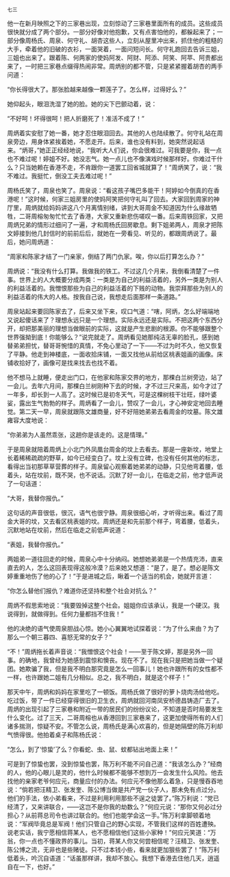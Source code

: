     七三 

   他一在新月映照之下的三家巷出现，立刻惊动了三家巷里面所有的成员。这些成员很快就分成了两个部分。一部分好像对他抱歉，又有点害怕他的，都躲起来了；一部分像周杨氏、周泉、何守礼、胡杏这些人，立刻从屋里冲出来，抓住他的粗糙的大手，牵着他的旧破的衣衫，一面哭着，一面问短问长。何守礼跑回去告诉三姐，三姐也出来了。跟着陈、何两家的使妈阿发、阿财、阿添、阿笑、阿苹、阿贵都出来了，一时把三家巷点缀得热闹非常。周炳别的都不管，只是紧紧握着胡杏的两手问道：

   “你长得很大了。那张脸越来越像一颗莲子了。怎么样，过得好么？”

   她仰起头，眼泪洗湿了她的脸。她的尖下巴颤动着，说：

   “不好呵！坏得很呵！把人折磨死了！准活不成了！”

   周炳着实安慰了她一番，她才忍住眼泪回去。其他的人也陆续散了。何守礼站在周泉旁边，用身体紧挨着她，不愿走开。后来，谁也没有料到，她突然说起话来。“炳哥，”她正正经经地说，“我听大人们说，你会很难过。可我要是你，我一点也不难过呢！婷姐不好。她没志气。她一点儿也不像演戏时候那样好。你难过干什么？只当她赖在香港不走，不肯跟你一道罢工回省城就算了！”周炳笑了，说：“我不难过。我挺忙，倒没工夫去难过呢！”

   周杨氏笑了，周泉也笑了。周泉说：“看这孩子嘴巴多能干！阿婷如今倒真的在香港呢！”这时候，何家三姐房里的使妈阿笑把何守礼叫了回去。大家回到周家的神厅里，周炳就给妈妈讲这八个月离情别绪，讲到大哥周金不知道因为什么缘故牺牲，二哥周榕匆匆忙忙去了香港，大家又重新悲伤嗟叹一番。后来周铁回家，又把周炳兄弟的情形过细问了一遍，才和周杨氏回房歇息。剩下姐弟两人，周泉才把陈文婷接到他几封信时的前前后后，就她在一旁看见、听见的，都跟周炳说了。最后，她问周炳道：

   “周家和陈家才结了一门亲家，倒结了两门仇家。唉，你以后打算怎么办？”

   周炳说：“我没有什么打算。我做我的铁工。不过这几个月来，我倒看清楚了一件事。世界上的人大概要分成两类：一类是为自己的利益活着的，另外一类是为别人的利益活着的。我憎恨那些为自己的利益活着的下贱的动物。我崇拜那些为别人的利益活着的伟大的人格。按我自己说，我想走后面那样一条道路。”

   周泉站起来要回陈家去了，后来又坐下来，叹口气道：“嗐，阿炳，怎么好端端地又说起傻话来了？理想永远只是一个理想。实际永远还是实际。不把这两个东西分开，却把那美丽的理想当做眼前的实际，这就是产生悲剧的根源。你不能够跟整个世界强拗到底！你能够么？”说完就走了。周炳看见她那纯洁无辜的脸孔，感到她替弟弟担忧，替哥哥惋惜的真情，不免心里动了一下——不过为时不久，他又恢复了平静。他走到神楼底，一面收拾床铺，一面又找他从前给区桃表姐画的画像。床铺收拾好了，画像可是找来找去也找不着。

   他不想马上就睡，便走出门口，在他家和陈家交界的地方，那棵白兰树旁边，站了一会儿。去年六月间，那棵白兰树刚种下去的时候，才不过三尺来高，如今才过了一年多，却长到一人高了。这时候已是初冬天气，可是这棵树枝干壮旺，绿叶婆娑，露出生气勃勃的样子。周炳看了一会儿，赞叹了一会儿，才心神安定地回去睡觉。第二天一早，周泉就跟陈文雄商量，好不好陪她弟弟去看周金的坟墓。陈文雄雍容大度地说：

   “你弟弟为人虽然乖张，这趟你是该走的。这是情理。”

   于是周泉就陪着周炳上小北门外凤凰台周金的坟上去看去。那是一座新坟，地堂上长着稀稀疏疏的野草，如今已经变白了。坟上没有立碑，也没有任何其他的标志，看得出当初那草草营葬的样子。周泉留心观察着她弟弟的动静，只见他弯着腰，低着头，站在坟前，既不哭，也不说话。沉默了好一会儿，在临走之前，他才低声说了一句话道：

   “大哥，我替你报仇。”

   这句话的声音很低，很沉，语气也很宁静。周泉很细心听，才听得出来。看过了周金大哥的坟，又去看区桃表姐的坟。周炳还是和先前那个样子，弯着腰，低着头，沉默地站在坟前，然后在临走之前低声说道：

   “表姐，我替你报仇。”

   两姐弟一道往回走的时候，周泉心中十分纳闷。她想她弟弟是一个热情充沛，直来直去的人，怎么这回表现得这般冷漠？后来她又想道：“是了，是了。想必是陈文婷重重地伤了他的心了！”于是进城之后，瞅着一个适当的机会，她就开言道：

   “你怎么替他们报仇？难道你还坚持和整个社会对抗么？”

   周炳不假思索地说：“我要毁掉这整个社会。姐姐你应该承认，我是一个硬汉。我说得到，就做得到。任何力量都挡不住我！”

   他的决绝的语气使周泉胆战心惊。她小心翼翼地试探着说：“为了什么来由？为了那么一个朝三暮四、喜怒无常的女子？”

   “不！”周炳拖长着声音说：“我憎恨这个社会！——至于陈文婷，那是另外一回事。的确地，我曾经为她感到震惊和懊丧。现在不了。现在我只是把她当做一个疑团。她欺骗了我，但是我不明白那究竟是怎么一回事儿！她也许跟所有的女性都不一样，也许跟她二姐有几分相似。总之，我不明白，就是这个样子！”

   那天中午，周炳和妈妈在家里吃了一顿饭。周杨氏做了很好的萝卜烧肉汤给他吃。吃过饭，带了一件已经穿得很旧的卫生衣，周炳就回河南凤安桥德昌铸造厂去了。周炳的出现引起了三家巷和附近一带的居民们的纷纷议论，不知道是否时局要发生什么变化。过了三天，二哥周榕也从香港回到三家巷来了，这更加使得所有的人们诸多揣测，惊疑不安。不管怎么说，周杨氏是满心欢喜的，但是她隔壁的陈万利却气愤得很。他拍着桌子和陈杨氏说：

   “怎么，到了‘惊蛰’了么？你看蛇、虫、鼠、蚊都钻出地面上来！”

   可是到了惊蛰也罢，没到惊蛰也罢，陈万利不能不问自己道：“我该怎么办？”经商的人，他的心眼儿是灵的，他什么时候都不能够不想到万一会发生什么风险。他去找他的亲家老爷何应元，商量应付的办法。何应元不像他那么着急，只是慢吞吞地说：“倘若把汪精卫、张发奎、陈公博当做是共产党一伙子人，那未免有点过分。他们的手法，依小弟看来，不过是利用利用那些不逞之徒罢了。”陈万利说：“党已经清了，又来讲联合，——这岂不是你我的劫数么？”何应元说：“那你又何必过分担心？从前蒋总司令也讲过联合的。他们也能学会这一手。”陈万利拿脚顿着地说：“军阀毕竟总是军阀！他们只管自己的野心实现，不管我们这样的百姓遭殃。说老实话，我宁愿相信蒋某人，也不愿相信他们这些小家种！”何应元笑道：“万翁，你一点也不懂政界的事儿。当初，蒋某人你又何尝相信呢？汪精卫、张发奎、陈公博之流，无非也是些赌徒。只不过本钱小些，看来就更加狠些罢了！”陈万利低着头，吟沉自语道：“话虽那样讲，我却不放心。我想下香港去住他几天，逍遥自在一下，也好。”

